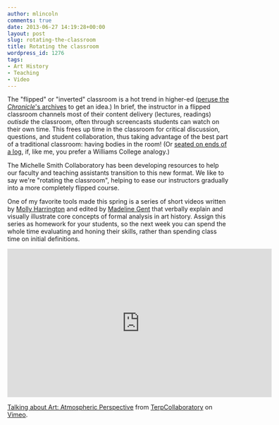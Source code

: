 ```yaml
---
author: mlincoln
comments: true
date: 2013-06-27 14:19:28+00:00
layout: post
slug: rotating-the-classroom
title: Rotating the classroom
wordpress_id: 1276
tags:
- Art History
- Teaching
- Video
---
```


The "flipped" or "inverted" classroom is a hot trend in higher-ed ([peruse the *Chronicle*'s archives](http://chronicle.com/search/?search_siteId=5&contextId=&action=rem&searchQueryString=flipped) to get an idea.) In brief, the instructor in a flipped classroom channels most of their content delivery (lectures, readings) *outisde* the classroom, often through screencasts students can watch on their own time. This frees up time in the classroom for critical discussion, questions, and student collaboration, thus taking advantage of the best part of a traditional classroom: having bodies in the room! (Or [seated on ends of a log](http://archives.williams.edu/williamshistory/greylock/mhopkins.php), if, like me, you prefer a Williams College analogy.)





The Michelle Smith Collaboratory has been developing resources to help our faculty and teaching assistants transition to this new format. We like to say we're "rotating the classroom", helping to ease our instructors gradually into a more completely  flipped course.





One of my favorite tools made this spring is a series of short videos written by [Molly Harrington](http://arthistory.umd.edu/graduate-students/Molly%20Harrington) and edited by [Madeline Gent](http://arthistory.umd.edu/graduate-students/Madeline%20Gent) that verbally explain and visually illustrate core concepts of formal analysis in art history. Assign this series as homework for your students, so the next week you can spend the whole time evaluating and honing their skills, rather than spending class time on initial definitions.

<div class="videoWrapper">
<iframe src="http://player.vimeo.com/video/69115726?color=ff9933" width="600" height="337" frameborder="0" webkitAllowFullScreen mozallowfullscreen allowFullScreen></iframe>
</div>

[Talking about Art: Atmospheric Perspective](http://vimeo.com/69115726) from [TerpCollaboratory](http://vimeo.com/terpcollaboratory) on [Vimeo](http://vimeo.com).

